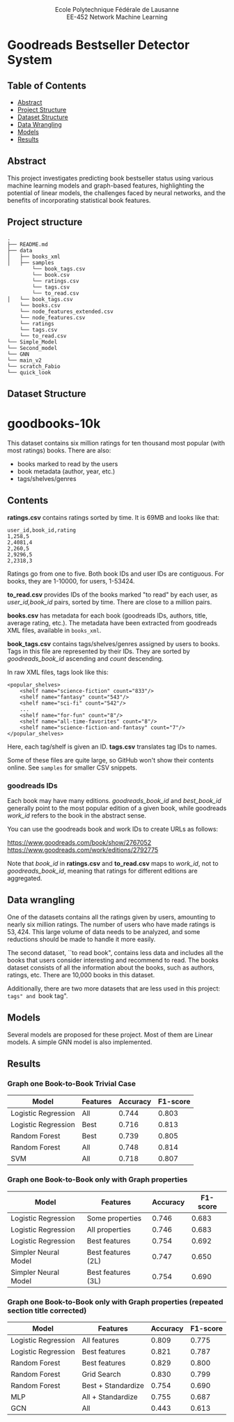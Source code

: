 <div align="center">
Ecole Polytechnique Fédérale de Lausanne
</div> 
<div align="center">
EE-452 Network Machine Learning
</div> 

# Goodreads Bestseller Detector System

## Table of Contents

- [Abstract](#abstract)
- [Project Structure](#project-structure)
- [Dataset Structure](#dataset-structure)
- [Data Wrangling](#data-wrangling)
- [Models](#models)
- [Results](#results)

## Abstract 
This project investigates predicting book bestseller status using various machine learning models and graph-based features, highlighting the potential of linear models, the challenges faced by neural networks, and the benefits of incorporating statistical book features.

## Project structure
```
.
├── README.md
├── data
│   ├── books_xml
│   ├── samples
        └── book_tags.csv
        └── book.csv
        └── ratings.csv
        └── tags.csv
        └── to_read.csv
│   └── book_tags.csv
    └── books.csv
    └── node_features_extended.csv
    └── node_features.csv
    └── ratings
    └── tags.csv
    └── to_read.csv
└── Simple_Model
└── Second_model
└── GNN
└── main_v2
└── scratch_Fabio
└── quick_look

```
## Dataset Structure
# goodbooks-10k

This dataset contains six million ratings for ten thousand most popular (with most ratings) books. There are also:

* books marked to read by the users
* book metadata (author, year, etc.) 
* tags/shelves/genres

## Contents

**ratings.csv** contains ratings sorted by time. It is 69MB and looks like that:

	user_id,book_id,rating
	1,258,5
	2,4081,4
	2,260,5
	2,9296,5
	2,2318,3
	
Ratings go from one to five. Both book IDs and user IDs are contiguous. For books, they are 1-10000, for users, 1-53424. 	

**to_read.csv** provides IDs of the books marked "to read" by each user, as _user_id,book_id_ pairs, sorted by time. There are close to a million pairs.

**books.csv** has metadata for each book (goodreads IDs, authors, title, average rating, etc.). The metadata have been extracted from goodreads XML files, available in `books_xml`.

**book_tags.csv** contains tags/shelves/genres assigned by users to books. Tags in this file are represented by their IDs. They are sorted by _goodreads_book_id_ ascending and _count_ descending. 

In raw XML files, tags look like this:

	<popular_shelves>
		<shelf name="science-fiction" count="833"/>
		<shelf name="fantasy" count="543"/>
		<shelf name="sci-fi" count="542"/>
		...
		<shelf name="for-fun" count="8"/>
		<shelf name="all-time-favorites" count="8"/>
		<shelf name="science-fiction-and-fantasy" count="7"/>	
	</popular_shelves>

Here, each tag/shelf is given an ID. **tags.csv** translates tag IDs to names.

Some of these files are quite large, so GitHub won't show their contents online. See `samples` for smaller CSV snippets.

### goodreads IDs

Each book may have many editions.  _goodreads_book_id_ and _best_book_id_ generally point to the most popular edition of a given book, while goodreads  _work_id_ refers to the book in the abstract sense. 

You can use the goodreads book and work IDs to create URLs as follows:

https://www.goodreads.com/book/show/2767052   
https://www.goodreads.com/work/editions/2792775  

Note that _book_id_ in **ratings.csv** and **to_read.csv** maps to _work_id_, not to _goodreads_book_id_, meaning that ratings for different editions are aggregated.

## Data wrangling
One of the datasets contains all the ratings given by users, amounting to nearly six million ratings. The number of users who have made ratings is $53,424$. This large volume of data needs to be analyzed, and some reductions should be made to handle it more easily. 

The second dataset, ``to read book", contains less data and includes all the books that users consider interesting and recommend to read. The books dataset consists of all the information about the books, such as authors, ratings, etc. There are 10,000 books in this dataset. 

Additionally, there are two more datasets that are less used in this project: ``tags" and ``book tag". 

## Models
Several models are proposed for these project. Most of them are Linear models. A simple GNN model is also implemented.

## Results

### Graph one Book-to-Book Trivial Case
| Model                 | Features  |  Accuracy | F1-score |
|-----------------------|-----------|-----------|----------|
| Logistic Regression   | All       | 0.744     | 0.803    |
| Logistic Regression   | Best      | 0.716     | 0.813    |
| Random Forest         | Best      | 0.739     | 0.805    |
| Random Forest         | All       | 0.748     | 0.814    |
| SVM                   | All       | 0.718     | 0.807    |

### Graph one Book-to-Book only with Graph properties
| Model                 | Features             |  Accuracy | F1-score |
|-----------------------|----------------------|-----------|----------|
| Logistic Regression   | Some properties      | 0.746     | 0.683    |
| Logistic Regression   | All properties       | 0.746     | 0.683    |
| Logistic Regression   | Best features        | 0.754     | 0.692    |
| Simpler Neural Model  | Best features (2L)   | 0.747     | 0.650    |
| Simpler Neural Model  | Best features (3L)   | 0.754     | 0.690    |

### Graph one Book-to-Book only with Graph properties (repeated section title corrected)
| Model                 | Features             |  Accuracy | F1-score |
|-----------------------|----------------------|-----------|----------|
| Logistic Regression   | All features         | 0.809     | 0.775    |
| Logistic Regression   | Best features        | 0.821     | 0.787    |
| Random Forest         | Best features        | 0.829     | 0.800    |
| Random Forest         | Grid Search          | 0.830     | 0.799    |
| Random Forest         | Best + Standardize   | 0.754     | 0.690    |
| MLP                   | All + Standardize    | 0.755     | 0.687    |
| GCN                   | All                  | 0.443     | 0.613    |
